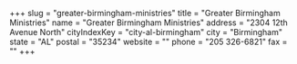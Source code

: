 +++
slug = "greater-birmingham-ministries"
title = "Greater Birmingham Ministries"
name = "Greater Birmingham Ministries"
address = "2304 12th Avenue North"
cityIndexKey = "city-al-birmingham"
city = "Birmingham"
state = "AL"
postal = "35234"
website = ""
phone = "205 326-6821"
fax = ""
+++
